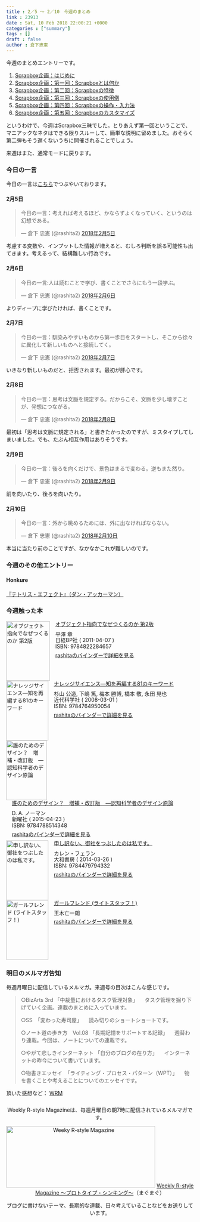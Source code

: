 ```yaml
---
title : 2／5 〜 2／10　今週のまとめ
link : 23913
date : Sat, 10 Feb 2018 22:00:21 +0000
categories : ["summary"]
tags : []
draft : false
author : 倉下忠憲
---
```


今週のまとめエントリーです。
 
<ol>
<li><a href="https://rashita.net/blog/?p=23832" title="Scrapbox企画：はじめに – R-style">Scrapbox企画：はじめに</a></li>
<li><a href="https://rashita.net/blog/?p=23844" title="Scrapbox企画：第一回：Scrapboxとは何か – R-style">Scrapbox企画：第一回：Scrapboxとは何か</a></li>
<li><a href="https://rashita.net/blog/?p=23851" title="Scrapbox企画：第二回：Scrapboxの特徴 – R-style">Scrapbox企画：第二回：Scrapboxの特徴</a></li>
<li><a href="https://rashita.net/blog/?p=23857" title="Scrapbox企画：第三回：Scrapboxの使用例 – R-style">Scrapbox企画：第三回：Scrapboxの使用例</a></li>
<li><a href="https://rashita.net/blog/?p=23866" title="Scrapbox企画：第四回：Scrapboxの操作・入力法 – R-style">Scrapbox企画：第四回：Scrapboxの操作・入力法</a></li>
<li><a href="https://rashita.net/blog/?p=23902" title="Scrapbox企画：第五回：Scrapboxのカスタマイズ – R-style">Scrapbox企画：第五回：Scrapboxのカスタマイズ</a></li>
</ol>

というわけで、今週はScrapbox三昧でした。とりあえず第一回ということで、マニアックなネタはできる限りスルーして、簡単な説明に留めました。おそらく第二弾もそう遅くないうちに開催されることでしょう。

来週はまた、通常モードに戻ります。

<h3>今日の一言</h3>

今日の一言は<a href="http://twitter.com/rashita2 ">こちら</a>でつぶやいております。

<h4>2月5日</h4>

<blockquote class="twitter-tweet" data-lang="ja"><p lang="ja" dir="ltr">今日の一言：考えれば考えるほど、かならずよくなっていく、というのは幻想である。</p>&mdash; 倉下 忠憲 (@rashita2) <a href="https://twitter.com/rashita2/status/960517798232379393?ref_src=twsrc%5Etfw">2018年2月5日</a></blockquote>
<script async src="https://platform.twitter.com/widgets.js" charset="utf-8"></script>

考慮する変数や、インプットした情報が増えると、むしろ判断を誤る可能性も出てきます。考えるって、結構難しい行為です。

<h4>2月6日</h4>

<blockquote class="twitter-tweet" data-lang="ja"><p lang="ja" dir="ltr">今日の一言:人は読むことで学び、書くことでさらにもう一段学ぶ。</p>&mdash; 倉下 忠憲 (@rashita2) <a href="https://twitter.com/rashita2/status/960754352859131904?ref_src=twsrc%5Etfw">2018年2月6日</a></blockquote>
<script async src="https://platform.twitter.com/widgets.js" charset="utf-8"></script>

よりディープに学びたければ、書くことです。


<h4>2月7日</h4>

<blockquote class="twitter-tweet" data-lang="ja"><p lang="ja" dir="ltr">今日の一言：馴染みやすいものから第一歩目をスタートし、そこから徐々に異化して新しいものへと接続してく。</p>&mdash; 倉下 忠憲 (@rashita2) <a href="https://twitter.com/rashita2/status/961191552767860736?ref_src=twsrc%5Etfw">2018年2月7日</a></blockquote>
<script async src="https://platform.twitter.com/widgets.js" charset="utf-8"></script>

いきなり新しいものだと、拒否されます。最初が肝心です。

<h4>2月8日</h4>

<blockquote class="twitter-tweet" data-lang="ja"><p lang="ja" dir="ltr">今日の一言：思考は文脈を規定する。だからこそ、文脈を少し壊すことが、発想につながる。</p>&mdash; 倉下 忠憲 (@rashita2) <a href="https://twitter.com/rashita2/status/961439764057489408?ref_src=twsrc%5Etfw">2018年2月8日</a></blockquote>
<script async src="https://platform.twitter.com/widgets.js" charset="utf-8"></script>

最初は「思考は文脈に規定される」と書きたかったのですが、ミスタイプしてしまいました。でも、たぶん相互作用はありそうです。

<h4>2月9日</h4>

<blockquote class="twitter-tweet" data-lang="ja"><p lang="ja" dir="ltr">今日の一言：後ろを向くだけで、景色はまるで変わる。逆もまた然り。</p>&mdash; 倉下 忠憲 (@rashita2) <a href="https://twitter.com/rashita2/status/961878261952229377?ref_src=twsrc%5Etfw">2018年2月9日</a></blockquote>
<script async src="https://platform.twitter.com/widgets.js" charset="utf-8"></script>

前を向いたり、後ろを向いたり。

<h4>2月10日</h4>

<blockquote class="twitter-tweet" data-lang="ja"><p lang="ja" dir="ltr">今日の一言：外から眺めるためには、外に出なければならない。</p>&mdash; 倉下 忠憲 (@rashita2) <a href="https://twitter.com/rashita2/status/962146904338399233?ref_src=twsrc%5Etfw">2018年2月10日</a></blockquote>
<script async src="https://platform.twitter.com/widgets.js" charset="utf-8"></script>

本当に当たり前のことですが、なかなかこれが難しいのです。

<h3>今週のその他エントリー</h3>

<H4>Honkure</H4>

<a href="http://honkure.net/rbook/archives/2594" title="『テトリス・エフェクト』（ダン・アッカーマン） – Honkure">『テトリス・エフェクト』（ダン・アッカーマン）</a>

<H3>今週触った本</H3>

<div class="mm-middle" style="margin-bottom:0px;"><div class="mm-image" style="float:left;"><a href="http://www.amazon.co.jp/exec/obidos/ASIN/4822284654/rashita1000-22 /ref=nosim" target="_blank"><img src="https://images-fe.ssl-images-amazon.com/images/I/51s3936d%2BkL._SL160_.jpg" alt="オブジェクト指向でなぜつくるのか 第2版" title="オブジェクト指向でなぜつくるのか 第2版" width="117" height="160" border="0" /></a></div><div class="mm-content" style="float:left;margin-left:15px;line-height:120%"><div class="mm-title" style="line-height:120%"><a href="http://www.amazon.co.jp/exec/obidos/ASIN/4822284654/rashita1000-22 /ref=nosim" target="_blank">オブジェクト指向でなぜつくるのか 第2版</a></div><div class="mm-detail" style="margin-top:10px;">平澤 章<br />日経BP社 ( 2011-04-07 )<br />ISBN: 9784822284657<br /><div style="margin:7px 0px"><a href="http://mediamarker.net/u/rashita/?asin=4822284654" target="_blank">rashitaのバインダーで詳細を見る</a></div></div></div><div style="clear:left"></div></div>

<div class="mm-middle" style="margin-bottom:0px;"><div class="mm-image" style="float:left;"><a href="http://www.amazon.co.jp/exec/obidos/ASIN/4764950057/rashita1000-22 /ref=nosim" target="_blank"><img src="https://images-fe.ssl-images-amazon.com/images/I/51sayqNVu3L._SL160_.jpg" alt="ナレッジサイエンス―知を再編する81のキーワード" title="ナレッジサイエンス―知を再編する81のキーワード" width="113" height="160" border="0" /></a></div><div class="mm-content" style="float:left;margin-left:15px;line-height:120%"><div class="mm-title" style="line-height:120%"><a href="http://www.amazon.co.jp/exec/obidos/ASIN/4764950057/rashita1000-22 /ref=nosim" target="_blank">ナレッジサイエンス―知を再編する81のキーワード</a></div><div class="mm-detail" style="margin-top:10px;">杉山 公造, 下嶋 篤, 梅本 勝博, 橋本 敬, 永田 晃也<br />近代科学社 ( 2008-03-01 )<br />ISBN: 9784764950054<br /><div style="margin:7px 0px"><a href="http://mediamarker.net/u/rashita/?asin=4764950057" target="_blank">rashitaのバインダーで詳細を見る</a></div></div></div><div style="clear:left"></div></div>


<div class="mm-middle" style="margin-bottom:0px;"><div class="mm-image" style="float:left;"><a href="http://www.amazon.co.jp/exec/obidos/ASIN/4788514346/rashita1000-22 /ref=nosim" target="_blank"><img src="https://images-fe.ssl-images-amazon.com/images/I/51uEWA1B3EL._SL160_.jpg" alt="誰のためのデザイン？　増補・改訂版　―認知科学者のデザイン原論" title="誰のためのデザイン？　増補・改訂版　―認知科学者のデザイン原論" width="109" height="160" border="0" /></a></div><div class="mm-content" style="float:left;margin-left:15px;line-height:120%"><div class="mm-title" style="line-height:120%"><a href="http://www.amazon.co.jp/exec/obidos/ASIN/4788514346/rashita1000-22 /ref=nosim" target="_blank">誰のためのデザイン？　増補・改訂版　―認知科学者のデザイン原論</a></div><div class="mm-detail" style="margin-top:10px;">D. A. ノーマン<br />新曜社 ( 2015-04-23 )<br />ISBN: 9784788514348<br /><div style="margin:7px 0px"><a href="http://mediamarker.net/u/rashita/?asin=4788514346" target="_blank">rashitaのバインダーで詳細を見る</a></div></div></div><div style="clear:left"></div></div>


<div class="mm-middle" style="margin-bottom:0px;"><div class="mm-image" style="float:left;"><a href="http://www.amazon.co.jp/exec/obidos/ASIN/4479794336/rashita1000-22 /ref=nosim" target="_blank"><img src="https://images-fe.ssl-images-amazon.com/images/I/515X2%2BoHCtL._SL160_.jpg" alt="申し訳ない、御社をつぶしたのは私です。" title="申し訳ない、御社をつぶしたのは私です。" width="113" height="160" border="0" /></a></div><div class="mm-content" style="float:left;margin-left:15px;line-height:120%"><div class="mm-title" style="line-height:120%"><a href="http://www.amazon.co.jp/exec/obidos/ASIN/4479794336/rashita1000-22 /ref=nosim" target="_blank">申し訳ない、御社をつぶしたのは私です。</a></div><div class="mm-detail" style="margin-top:10px;">カレン・フェラン<br />大和書房 ( 2014-03-26 )<br />ISBN: 9784479794332<br /><div style="margin:7px 0px"><a href="http://mediamarker.net/u/rashita/?asin=4479794336" target="_blank">rashitaのバインダーで詳細を見る</a></div></div></div><div style="clear:left"></div></div>


<div class="mm-middle" style="margin-bottom:0px;"><div class="mm-image" style="float:left;"><a href="http://www.amazon.co.jp/exec/obidos/ASIN/B0796DQHCV/rashita1000-22 /ref=nosim" target="_blank"><img src="https://images-fe.ssl-images-amazon.com/images/I/51V8unRXxxL._SL160_.jpg" alt="ガールフレンド (ライトスタッフ！)" title="ガールフレンド (ライトスタッフ！)" width="113" height="160" border="0" /></a></div><div class="mm-content" style="float:left;margin-left:15px;line-height:120%"><div class="mm-title" style="line-height:120%"><a href="http://www.amazon.co.jp/exec/obidos/ASIN/B0796DQHCV/rashita1000-22 /ref=nosim" target="_blank">ガールフレンド (ライトスタッフ！)</a></div><div class="mm-detail" style="margin-top:10px;">王木亡一朗<br /><div style="margin:7px 0px"><a href="http://mediamarker.net/u/rashita/?asin=B0796DQHCV" target="_blank">rashitaのバインダーで詳細を見る</a></div></div></div><div style="clear:left"></div></div>


<h3>明日のメルマガ告知</h3>

毎週月曜日に配信しているメルマガ。来週号の目次はこんな感じです。

<blockquote>
○BizArts 3rd 「中裁量におけるタスク管理対象」
　タスク管理を掘り下げていく企画。連載のまとめに入っています。

○SS　「変わった寿司屋」
　読み切りのショートショートです。

○ノート道の歩き方　Vol.08 「長期記憶をサポートする記録」
　週替わり連載。今回は、ノートについての連載です。

○やがて悲しきインターネット 「自分のブログの在り方」
　インターネットの昨今について書いています。

○物書きエッセイ　「ライティング・プロセス・パターン（WPT）」
　物を書くことや考えることについてのエッセイです。
</blockquote>


頂いた感想など：
<a class="twitter-timeline"  href="https://twitter.com/rashita2/timelines/427262290753097729"  data-widget-id="427265271171010561">WRM</a>
    <script>!function(d,s,id){var js,fjs=d.getElementsByTagName(s)[0],p=/^http:/.test(d.location)?'http':'https';if(!d.getElementById(id)){js=d.createElement(s);js.id=id;js.src=p+"://platform.twitter.com/widgets.js";fjs.parentNode.insertBefore(js,fjs);}}(document,"script","twitter-wjs");</script>


<div style="text-align:center;margin-top:25px;">
Weekly R-style Magazineは、毎週月曜日の朝7時に配信されているメルマガです。

<a href="http://www.mag2.com/m/0001185133.html" target="_blank"><img src="http://rashita.net/blog/wp-content/uploads/2010/09/mmbanner.jpg" alt="Weeky R-style Magazine" width="400" height="165" class="alignnone size-full wp-image-12201" /></a>
<a href="http://www.mag2.com/m/0001185133.html" target="_blank">Weekly R-style Magazine ～プロトタイプ・シンキング～</a>（まぐまぐ）

ブログに書けないテーマ、長期的な連載、日々考えていることなどをお送りしています。
</div> 